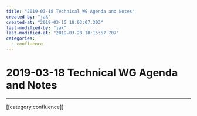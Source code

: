 ```yaml
---
title: "2019-03-18 Technical WG Agenda and Notes"
created-by: "jak"
created-at: "2019-03-15 18:03:07.303"
last-modified-by: "jak"
last-modified-at: "2019-03-28 18:15:57.707"
categories:
  - confluence
---
```


# 2019-03-18 Technical WG Agenda and Notes


---

[[category.confluence]]

